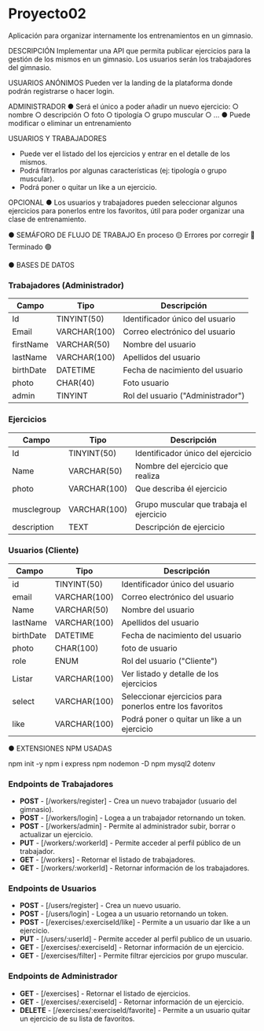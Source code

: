 # Proyecto02
Aplicación para organizar internamente los entrenamientos en un gimnasio.

DESCRIPCIÓN
Implementar una API que permita publicar ejercicios para la gestión de los mismos en un
gimnasio. Los usuarios serán los trabajadores del gimnasio.

USUARIOS ANÓNIMOS
Pueden ver la landing de la plataforma donde podrán registrarse o hacer login.

ADMINISTRADOR
● Será el único a poder añadir un nuevo ejercicio:
○ nombre
○ descripción
○ foto
○ tipología
○ grupo muscular
○ ...
● Puede modificar o eliminar un entrenamiento

USUARIOS Y TRABAJADORES
- Puede ver el listado del los ejercicios y entrar en el detalle de los mismos.
- Podrá filtrarlos por algunas características (ej: tipología o grupo muscular).
- Podrá poner o quitar un like a un ejercicio.

OPCIONAL
● Los usuarios y trabajadores  pueden seleccionar algunos ejercicios para ponerlos
entre los favoritos, útil para poder organizar una clase de entrenamiento.

● SEMÁFORO DE FLUJO DE TRABAJO
En proceso 🟡
Errores por corregir 🔴
Terminado 🟢

● BASES DE DATOS

### Trabajadores (Administrador)

| Campo      | Tipo         | Descripción                            |
| ---------- | ------------ | -------------------------------------- |
| Id         | TINYINT(50)   | Identificador único del usuario        |
| Email      | VARCHAR(100) | Correo electrónico del usuario         |
| firstName  | VARCHAR(50)  | Nombre del usuario                     |
| lastName   | VARCHAR(100) | Apellidos del usuario                  |
| birthDate  | DATETIME     | Fecha de nacimiento del usuario        |
| photo     | CHAR(40)     | Foto usuario                           |
| admin      | TINYINT      | Rol del usuario ("Administrador")      |

### Ejercicios
| Campo      | Tipo         | Descripción                            |
| ---------- | ------------ | -------------------------------------- |
| Id         | TINYINT(50)  | Identificador único del ejercicio      |
| Name       | VARCHAR(50)  | Nombre del ejercicio que realiza       |
| photo      | VARCHAR(100) | Que describa él ejercicio              |
              |
| musclegroup| VARCHAR(100) | Grupo muscular que trabaja el ejercicio|
| description | TEXT | Descripción de ejercicio               |


### Usuarios (Cliente)

| Campo      | Tipo         | Descripción                            |
| ---------- | ------------ | -------------------------------------- |
| id         | TINYINT(50)  | Identificador único del usuario        |
| email      | VARCHAR(100) | Correo electrónico del usuario         |
| Name       | VARCHAR(50)  | Nombre del usuario                     |
| lastName   | VARCHAR(100) | Apellidos del usuario                  |
| birthDate  | DATETIME     | Fecha de nacimiento del usuario        |
| photo      | CHAR(100)     | foto de usuario                        |
| role       | ENUM         | Rol del usuario ("Cliente")            |
| Listar     | VARCHAR(100) | Ver listado y detalle de los ejercicios|
| select    | VARCHAR(100) | Seleccionar ejercicios para ponerlos entre los favoritos   |
| like       | VARCHAR(100) | Podrá poner o quitar un like a un ejercicio  |


● EXTENSIONES NPM USADAS

npm init -y
npm i express
npm nodemon -D
npm mysql2 dotenv


### **Endpoints de Trabajadores**

- **POST** - [/workers/register] - Crea un nuevo trabajador (usuario del gimnasio).
- **POST** - [/workers/login] - Logea a un trabajador retornando un token.
- **POST** - [/workers/admin] - Permite al administrador subir, borrar o actualizar un ejercicio.
- **PUT** - [/workers/:workerId] - Permite acceder al perfil público de un trabajador.
- **GET** - [/workers] - Retornar el listado de trabajadores.    
- **GET** - [/workers/:workerId] - Retornar información de los trabajadores.

### **Endpoints de Usuarios**

- **POST** - [/users/register] - Crea un nuevo usuario.
- **POST** - [/users/login] - Logea a un usuario retornando un token.
- **POST** - [/exercises/:exerciseId/like] - Permite a un usuario dar like a un ejercicio.
- **PUT** -  [/users/:userId] - Permite acceder al perfil publico de un usuario.
- **GET** - [/exercises/:exerciseId] - Retornar información de un ejercicio.
- **GET** - [/exercises/filter] - Permite filtrar ejercicios por grupo muscular.

### **Endpoints de Administrador**

- **GET** - [/exercises] - Retornar el listado de ejercicios.    
- **GET** - [/exercises/:exerciseId] - Retornar información de un ejercicio.
- **DELETE** - [/exercises/:exerciseId/favorite] - Permite a un usuario quitar un ejercicio de su lista de favoritos.



